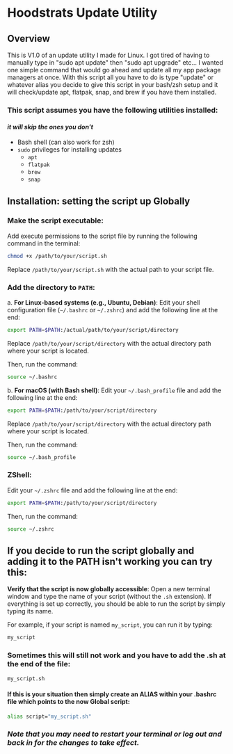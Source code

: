 # Hoodstrats Update Utility

## Overview

This is V1.0 of an update utility I made for Linux. I got tired of having to manually type in "sudo apt update" then "sudo apt upgrade" etc... I wanted one simple command that would go ahead and update all my app package managers at once. With this script all you have to do is type "update" or whatever alias you decide to give this script in your bash/zsh setup and it will check/update apt, flatpak, snap, and brew if you have them installed. 

### This script assumes you have the following utilities installed:
#### *it will skip the ones you don't*

- Bash shell (can also work for zsh)
- `sudo` privileges for installing updates
  - `apt` 
  - `flatpak` 
  - `brew` 
  - `snap` 

## Installation: setting the script up Globally
### **Make the script executable**:
Add execute permissions to the script file by running the following command in the terminal:
```bash
chmod +x /path/to/your/script.sh
```
Replace `/path/to/your/script.sh` with the actual path to your script file.

### **Add the directory to `PATH`**:

a. **For Linux-based systems (e.g., Ubuntu, Debian)**:
Edit your shell configuration file (`~/.bashrc` or `~/.zshrc`) and add the following line at the end:
```bash
export PATH=$PATH:/actual/path/to/your/script/directory
```
Replace `/path/to/your/script/directory` with the actual directory path where your script is located.

Then, run the command:
```bash
source ~/.bashrc
```

b. **For macOS (with Bash shell)**:
Edit your `~/.bash_profile` file and add the following line at the end:
```bash
export PATH=$PATH:/path/to/your/script/directory
```
Replace `/path/to/your/script/directory` with the actual directory path where your script is located.

Then, run the command:
```bash
source ~/.bash_profile
```
### ZShell:
Edit your `~/.zshrc` file and add the following line at the end:
```bash
export PATH=$PATH:/path/to/your/script/directory
```
Then, run the command:
```bash
source ~/.zshrc
```

## If you decide to run the script globally and adding it to the PATH isn't working you can try this:

**Verify that the script is now globally accessible**:
Open a new terminal window and type the name of your script (without the `.sh` extension). If everything is set up correctly, you should be able to run the script by simply typing its name.

For example, if your script is named `my_script`, you can run it by typing:
```bash
my_script
```

### Sometimes this will still not work and you have to add the .sh at the end of the file: 
```bash
my_script.sh
```
#### If this is your situation then simply create an ALIAS within your .bashrc file which points to the now Global script:
```bash
alias script="my_script.sh"
```
### *Note that you may need to restart your terminal or log out and back in for the changes to take effect.*